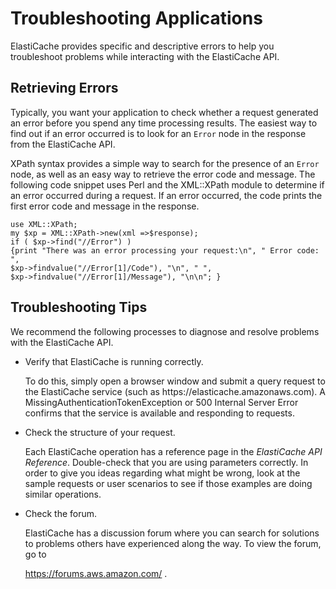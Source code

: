 # Troubleshooting Applications<a name="Troubleshooting"></a>

ElastiCache provides specific and descriptive errors to help you troubleshoot problems while interacting with the ElastiCache API\. 

## Retrieving Errors<a name="RetrievingErrors"></a>

Typically, you want your application to check whether a request generated an error before you spend any time processing results\. The easiest way to find out if an error occurred is to look for an `Error` node in the response from the ElastiCache API\.

XPath syntax provides a simple way to search for the presence of an `Error` node, as well as an easy way to retrieve the error code and message\. The following code snippet uses Perl and the XML::XPath module to determine if an error occurred during a request\. If an error occurred, the code prints the first error code and message in the response\. 

```
use XML::XPath; 
my $xp = XML::XPath->new(xml =>$response); 
if ( $xp->find("//Error") ) 
{print "There was an error processing your request:\n", " Error code: ",
$xp->findvalue("//Error[1]/Code"), "\n", " ",
$xp->findvalue("//Error[1]/Message"), "\n\n"; }
```

## Troubleshooting Tips<a name="Troubleshooting.Tips"></a>

We recommend the following processes to diagnose and resolve problems with the ElastiCache API\. 

+ Verify that ElastiCache is running correctly\.

  To do this, simply open a browser window and submit a query request to the ElastiCache service \(such as https://elasticache\.amazonaws\.com\)\. A MissingAuthenticationTokenException or 500 Internal Server Error confirms that the service is available and responding to requests\.

+ Check the structure of your request\.

  Each ElastiCache operation has a reference page in the *ElastiCache API Reference*\. Double\-check that you are using parameters correctly\. In order to give you ideas regarding what might be wrong, look at the sample requests or user scenarios to see if those examples are doing similar operations\.

+ Check the forum\.

  ElastiCache has a discussion forum where you can search for solutions to problems others have experienced along the way\. To view the forum, go to 

   [https://forums\.aws\.amazon\.com/](https://forums.aws.amazon.com/) \.